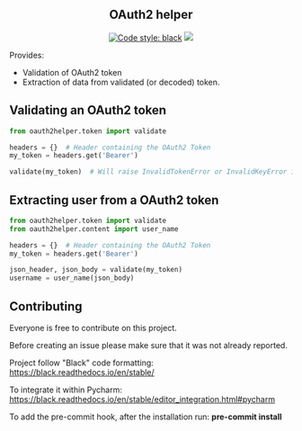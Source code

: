 <h2 align="center">OAuth2 helper</h2>

<p align="center">
<a href="https://github.com/ambv/black"><img alt="Code style: black" src="https://img.shields.io/badge/code%20style-black-000000.svg"></a>
<a href='https://pse.tools.digital.engie.com/drm-all.gem/job/team/view/Python%20modules/job/oauth2helper/job/master/'><img src='https://pse.tools.digital.engie.com/drm-all.gem/buildStatus/icon?job=team/oauth2helper/master'></a>
</p>

Provides:

 * Validation of OAuth2 token
 * Extraction of data from validated (or decoded) token.

## Validating an OAuth2 token ##

```python
from oauth2helper.token import validate

headers = {}  # Header containing the OAuth2 Token
my_token = headers.get('Bearer')

validate(my_token)  # Will raise InvalidTokenError or InvalidKeyError in case validation failed
```

## Extracting user from a OAuth2 token ##

```python
from oauth2helper.token import validate
from oauth2helper.content import user_name

headers = {}  # Header containing the OAuth2 Token
my_token = headers.get('Bearer')

json_header, json_body = validate(my_token)
username = user_name(json_body)
```

Contributing
------------

Everyone is free to contribute on this project.

Before creating an issue please make sure that it was not already reported.

Project follow "Black" code formatting: https://black.readthedocs.io/en/stable/

To integrate it within Pycharm: https://black.readthedocs.io/en/stable/editor_integration.html#pycharm

To add the pre-commit hook, after the installation run: **pre-commit install**
